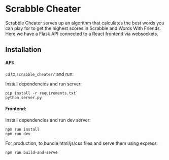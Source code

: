 # Scrabble Cheater

Scrabble Cheater serves up an algorithm that calculates the best words you can play for to get the highest scores in Scrabble and Words With Friends. Here we have a Flask API connected to a React frontend via websockets.

## Installation

#### API:

`cd` to `scrabble_cheater/` and run:

Install dependencies and run server: 
```
pip install -r requirements.txt`
python server.py
```

#### Frontend:
Install dependencies and run dev server: 
```
npm run install
npm run dev
```

For production, to bundle html/js/css files and serve them using express: 
```
npm run build-and-serve
```
